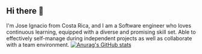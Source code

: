 ## Hi there 👋
I'm Jose Ignacio from Costa Rica, and I am a Software engineer who loves continuous learning, equipped with a diverse and promising skill set. Able to effectively self-manage during independent projects as well as collaborate with a team environment.
[![Anurag's GitHub stats](https://github-readme-stats.vercel.app/api?username=Getz7)](https://github.com/anuraghazra/github-readme-stats)

<!--
**Getz7/Getz7** is a ✨ _special_ ✨ repository because its `README.md` (this file) appears on your GitHub profile.

Here are some ideas to get you started:

- 🔭 I’m currently working on ...
- 🌱 I’m currently learning ...
- 👯 I’m looking to collaborate on ...
- 🤔 I’m looking for help with ...
- 💬 Ask me about ...
- 📫 How to reach me: ...
- 😄 Pronouns: ...
- ⚡ Fun fact: ...
-->

